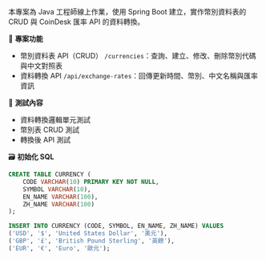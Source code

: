本專案為 Java 工程師線上作業，使用 Spring Boot 建立，實作幣別資料表的 CRUD 與 CoinDesk 匯率 API 的資料轉換。

📌 **專案功能**
* 幣別資料表 API（CRUD） `/currencies`：查詢、建立、修改、刪除幣別代碼與中文對照表
* 資料轉換 API `/api/exchange-rates`：回傳更新時間、幣別、中文名稱與匯率資訊

🧪 **測試內容**
* 資料轉換邏輯單元測試
* 幣別表 CRUD 測試
* 轉換後 API 測試

🗃️ **初始化 SQL**
```sql
CREATE TABLE CURRENCY (
    CODE VARCHAR(10) PRIMARY KEY NOT NULL,
    SYMBOL VARCHAR(10),
    EN_NAME VARCHAR(100),
    ZH_NAME VARCHAR(100)
);

INSERT INTO CURRENCY (CODE, SYMBOL, EN_NAME, ZH_NAME) VALUES
('USD', '$', 'United States Dollar', '美元'),
('GBP', '£', 'British Pound Sterling', '英鎊'),
('EUR', '€', 'Euro', '歐元');
